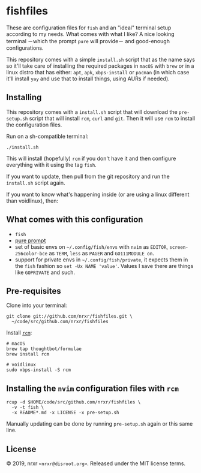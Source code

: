 # fishfiles

These are configuration files for `fish` and an "ideal" terminal setup according
to my needs. What comes with what I like? A nice looking terminal －which the
prompt `pure` will provide－ and good-enough configurations.

This repository comes with a simple `install.sh` script that as the name says so
it'll take care of installing the required packages in `macOS` with `brew` or in
a linux distro that has either: `apt`, `apk`, `xbps-install` or `pacman` (in
which case it'll install `yay` and use that to install things, using AURs if
needed).

## Installing

This repository comes with a `install.sh` script that will download the
`pre-setup.sh` script that will install `rcm`, `curl` and `git`. Then it will
use `rcm` to install the configuration files.

Run on a sh-compatible terminal:

    ./install.sh

This will install (hopefully) `rcm` if you don't have it and then configure
everything with it using the tag `fish`.

If you want to update, then pull from the git repository and run the
`install.sh` script again.

If you want to know what's happening inside (or are using a linux different than
voidlinux), then:

## What comes with this configuration

- `fish`
- [pure prompt](https://github.com/rafaelrinaldi/pure)
- set of basic envs on `~/.config/fish/envs` with `nvim` as `EDITOR`,
  `screen-256color-bce` as `TERM`, `less` as `PAGER` and `GO111MODULE on`.
- support for private envs in `~/.config/fish/private`, it expects them in the
  `fish` fashion so `set -Ux NAME 'value'`. Values I save there are things like
  `GOPRIVATE` and such.

## Pre-requisites

Clone into your terminal:

    git clone git://github.com/nrxr/fishfiles.git \
      ~/code/src/github.com/nrxr/fishfiles

Install [`rcm`](https://github.com/thoughtbot/rcm):

    # macOS
    brew tap thoughtbot/formulae
    brew install rcm

    # voidlinux
    sudo xbps-install -S rcm

## Installing the `nvim` configuration files with `rcm`

    rcup -d $HOME/code/src/github.com/nrxr/fishfiles \
      -v -t fish \
      -x README*.md -x LICENSE -x pre-setup.sh

Manually updating can be done by running `pre-setup.sh` again or this same line.

## License

© 2019, nrxr `<nrxr@disroot.org>`. Released under the MIT license terms.
